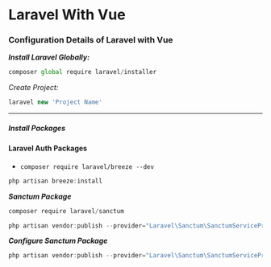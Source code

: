 # Laravel With Vue
### Configuration Details of Laravel with Vue

***Install Laravel Globally:***
`````js
composer global require laravel/installer
`````

*Create Project:*
````js
laravel new 'Project Name'
````
****



<p>

##### Install Packages
#### Laravel Auth Packages

- ````composer require laravel/breeze --dev````

````js
php artisan breeze:install
````

***Sanctum Package***
````js
composer require laravel/sanctum
````
````js
php artisan vendor:publish --provider="Laravel\Sanctum\SanctumServiceProvider"
````

***Configure Sanctum Package***
````js
php artisan vendor:publish --provider="Laravel\Sanctum\SanctumServiceProvider"
````
</p>


